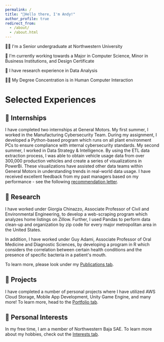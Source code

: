 ```yaml
---
permalink: /
title: "👋Hello there, I'm Andy!"
author_profile: true
redirect_from: 
  - /about/
  - /about.html
---
```

🧑‍🎓 I'm a Senior undergraduate at Northwestern University

📖 I'm currently working towards a Major in Computer Science, Minor in Business Institutions, and Design Certificate

🔬 I have research experience in Data Analysis

🧑‍💻 My Degree Concentration is in Human Computer Interaction


# Selected Experiences
## 🏢 Internships
I have completed two internships at General Motors. My first summer, I worked in the Manufacturing Cybersecurity Team. During my assignment, I developed a Python-based program which runs on all plant environment PCs to ensure compliance with internal cybersecurity standards. My second summer, I worked in Data Strategy & Intelligence. By using the ETL data extraction process, I was able to obtain vehicle usage data from over 300,000 production vehicles and create a series of visualizations in PowerBi. These visualizations have assisted other data teams within General Motors in understanding trends in real-world data usage. I have received excellent feedback from my past managers based on my performance - see the following [recommendation letter](/files/recommendation.pdf). 

## 🔬 Research
I have worked under Giorgia Chinazzo, Associate Professor of Civil and Environmental Engineering, to develop a web-scraping program which analyzes home listings on Zillow. Further, I used Pandas to perform data clean-up and organization by zip code for every major metropolitan area in the United States. 

In addition, I have worked under Guy Adami, Associate Professor of Oral Medicine and Diagnostic Sciences, by developing a program in R which considers the correlation between certain health conditions and the presence of specific bacteria in a patient's mouth. 

To learn more, please look under my [Publications tab](https://andyzhang20013.github.io//files/uic_publication.pdf). 

## 🏫 Projects
I have completed a number of personal projects where I have utilized AWS Cloud Storage, Mobile App Development, Unity Game Engine, and many more! To learn more, head to the [Portfolio tab](https://andyzhang20013.github.io//portfolio/). 

## 🛝 Personal Interests
In my free time, I am a member of Northwestern Baja SAE. To learn more about my hobbies, check out the [Interests tab](https://andyzhang20013.github.io//talks/). 